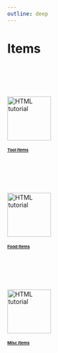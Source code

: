 ```yaml
---
outline: deep
---
```


# Items

# ⠀
<Badge type="info">
<a href="/Vanilla-Upgrade-Wiki/items/tools.html"><img src="/ass-sets/items/copper_wrench.png" alt="HTML tutorial" style="height:100px;"></a>
<a href="/Vanilla-Upgrade-Wiki/items/tools.html"><img src="/ass-sets/advanced_hopper.png" alt="HTML tutorial" style="width:200px;height:0px;"></a>
<a href="/Vanilla-Upgrade-Wiki/items/tools.html"><h1 style="font-size:1vw"><b>Tool Items</b></h1></a>
</Badge>

# ⠀
<Badge type="warning">
<a href="/Vanilla-Upgrade-Wiki/items/food.html"><img src="/ass-sets/carvedbricks.png" alt="HTML tutorial" style="height:100px;"></a>
<a href="/Vanilla-Upgrade-Wiki/items/food.html"><img src="/ass-sets/carvedbricks.png" alt="HTML tutorial" style="width:200px;height:0px;"></a>
<a href="/Vanilla-Upgrade-Wiki/items/food.html"><h1 style="font-size:1vw"><b>Food Items</b></h1></a>
</Badge>

# ⠀
<Badge type="danger">
<a href="/Vanilla-Upgrade-Wiki/items/misc.html"><img src="/ass-sets/pineapple.png" alt="HTML tutorial" style="height:100px;"></a>
<a href="/Vanilla-Upgrade-Wiki/items/misc.html"><img src="/ass-sets/advanced_hopper.png" alt="HTML tutorial" style="width:200px;height:0px;"></a>
<a href="/Vanilla-Upgrade-Wiki/items/misc.html"><h1 style="font-size:1vw"><b>Misc Items</b></h1></a>
</Badge>
